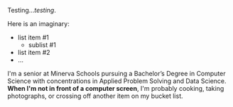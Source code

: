 Testing..._testing_.

Here is an imaginary:
* list item #1
  * sublist #1
* list item #2
* ...

I'm a senior at Minerva Schools pursuing a Bachelor’s Degree in Computer Science with concentrations in Applied Problem Solving and Data Science. **When I'm not in front of a computer screen**, I'm probably cooking, taking photographs, or crossing off another item on my bucket list.

